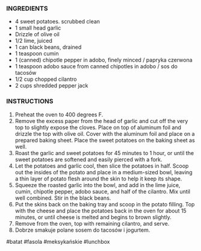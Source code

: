 ### INGREDIENTS
-   4 sweet potatoes. scrubbed clean
-   1 small head garlic
-   Drizzle of olive oil
-   1/2 lime, juiced
-   1 can black beans, drained
-   1 teaspoon cumin
-   1 (canned) chipotle pepper in adobo, finely minced / papryka czerwona
-   1 teaspoon adobo sauce from canned chipotles in adobo / sos do tacosów
-   1/2 cup chopped cilantro
-   2 cups shredded pepper jack


### INSTRUCTIONS

1.  Preheat the oven to 400 degrees F.
2.  Remove the excess paper from the head of garlic and cut off the very top to slightly expose the cloves. Place on top of aluminum foil and drizzle the top with olive oil. Cover with the aluminum foil and place on a prepared baking sheet. Place the sweet potatoes on the baking sheet as well.
3.  Roast the garlic and sweet potatoes for 45 minutes to 1 hour, or until the sweet potatoes are softened and easily pierced with a fork.
4.  Let the potatoes and garlic cool, then slice the potatoes in half. Scoop out the insides of the potato and place in a medium-sized bowl, leaving a thin layer of potato flesh around the skin to help it keep its shape.
5.  Squeeze the roasted garlic into the bowl, and add in the lime juice, cumin, chipotle pepper, adobo sauce, and half of the cilantro. Mix until well combined. Stir in the black beans.
6.  Put the skins back on the baking tray and scoop in the potato filling. Top with the cheese and place the potatoes back in the oven for about 15 minutes, or until cheese is melted and begins to brown slightly.
7.  Remove from the oven, top with remaining cilantro, and serve.
8. Dobrze smakuje polane sosem do tacosów i jogurtem.

#batat #fasola #meksykańskie #lunchbox 